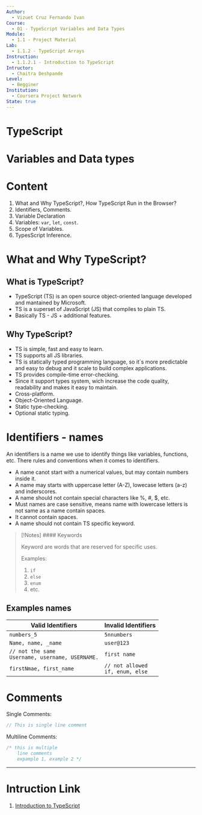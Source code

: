 ```yaml
---
Author:
  - Vizuet Cruz Fernando Ivan
Course:
  - 01 - TypeScript Variables and Data Types
Module:
  - 1.1 - Project Material
Lab:
  - 1.1.2 - TypeScript Arrays
Instruction:
  - 1.1.2.1 - Introduction to TypeScript
Intructor:
  - Chaitra Deshpande
Level:
  - Begginer
Institution:
  - Coursera Project Network
State: true
---
```

# TypeScript

# Variables and Data types
# Content

1. What and Why TypeScript?, How TypeScript Run in the Browser?
2. Identifiers, Comments.
3. Variable Declaration
4. Variables: ``var``, ``let``, ``const``.
5. Scope of Variables.
6. TypesScript Inference.

# What and Why  TypeScript?

## What is TypeScript?

- TypeScript (TS) is an open source object-oriented language developed and mantained by Microsoft.
- TS is a superset of JavaScript (JS) that compiles to plain TS.
- Basically TS - JS + additional features.
## Why TypeScript?

- TS is simple, fast and easy to learn.
- TS supports all JS libraries.
- TS is statically typed programming language, so it´s more predictable and easy to debug and it scale to build complex applications.
- TS provides compile-time error-checking.
- Since it support types system, wich increase the code quality, readability and makes it easy to maintain.
- Cross-platform.
- Object-Oriented Language.
- Static type-checking.
- Optional static typing.

# Identifiers - names

An identifiers is a name we use to identify things like variables, functions, etc. There rules and conventions when it comes to identifiers.

- A name canot start with a numerical values, but may contain numbers inside it.
- A name may starts with uppercase letter (A-Z), lowecase letters (a-z) and inderscores.
- A name should not contain special characters like %, #, $, etc.
- Must names are case sensitive, means name with lowercase letters is not same as a name contain spaces.
- It cannot contain spaces.
- A name should not contain TS specific keyword.

> [!Notes] #### Keywords
> 
> Keyword are words that are reserved for specific uses. 
> 
> Examples:
> 
> 1. `if`
> 2. `else`
> 3. `enum`
> 4. etc.

## Examples names

| Valid Identifiers                                            | Invalid Identifiers                  |
| ------------------------------------------------------------ | ------------------------------------ |
| ``numbers_5``                                                | `5nnumbers`                          |
| ``Name, name, _name``                                        | `user@123`                           |
| ``// not the same``<br>``Username, username, USERNAME.``<br> | `first name`                         |
| ``firstNmae, first_name``                                    | `// not allowed`<br>`if, enum, else` |
# Comments

Single Comments:

```typescript
// This is single line comment
```

Multiline Comments:

```typescript
/* this is multiple
	line comments
	expample 1, example 2 */
```



---
# Intruction Link

1. [Introduction to TypeScript](https://www.coursera.org/learn/typescript-variables-and-data-types/ungradedLab/91nRX/typescript-variables-and-data-types/lab)